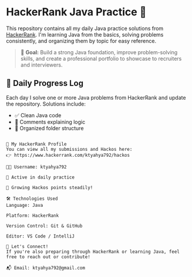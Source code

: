 # HackerRank Java Practice 🚀

This repository contains all my daily Java practice solutions from [HackerRank](https://www.hackerrank.com/ktyahya792/hackos). I'm learning Java from the basics, solving problems consistently, and organizing them by topic for easy reference.

> 📌 **Goal:** Build a strong Java foundation, improve problem-solving skills, and create a professional portfolio to showcase to recruiters and interviewers.


## 📅 Daily Progress Log

Each day I solve one or more Java problems from HackerRank and update the repository. Solutions include:
- ✅ Clean Java code
- 📝 Comments explaining logic
- 📂 Organized folder structure
```text

🔗 My HackerRank Profile
You can view all my submissions and Hackos here:
👉 https://www.hackerrank.com/ktyahya792/hackos

👨‍💻 Username: ktyahya792

🌟 Active in daily practice

🧠 Growing Hackos points steadily!

🛠️ Technologies Used
Language: Java

Platform: HackerRank

Version Control: Git & GitHub

Editor: VS Code / IntelliJ

🤝 Let's Connect!
If you're also preparing through HackerRank or learning Java, feel free to reach out or contribute!

📬 Email: ktyahya792@gmail.com
